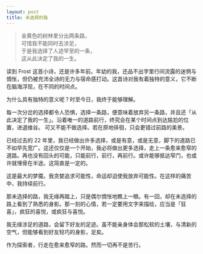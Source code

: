 ```yaml
---
layout: post  
title: 未选择的路
---
```


> 金黄色的树林里分出两条路，  
> 可惜我不能同时去涉足，  
> 于是我选择了人迹罕至的一条，  
> 这从此决定了我的一生。

读到 Frost 这首小诗，还是许多年前。年幼的我，还品不出字里行间流露的迷惘与惆怅，但仍被充沛全诗的无力与宿命感打动。这首诗对我有着独特的意义，它不断在脑海浮现，在不同的时间点。

为什么具有独特的意义呢？时至今日，我终于能够理解。

每一次分岔的选择都令人恐惧，选择一条路，便意味着放弃另一条路，并且还「从此决定了我的一生」。沿着唯一的道路前行，终究会在某个时间点到达尴尬的位置，进退维谷。 可又不能不做选择。若在原地徘徊，只会更错过前路的美景。

已经过去的 22 年里，我已经做出许多选择，或是有意，或是无意，脚下的道路已不如早先宽广。这还仅仅是一个开始，我必将做出更多选择，走上一条愈来愈窄的道路。再也没有回头的可能，只能前行，前行，再前行。或许能够抵达窄门，也或许就埋骨在半途。这简直是一定的。


这是最大的梦魇。我贪婪追求可能性，命运却迫使我放弃可能性。在这样的痛苦中，我持续前行。

那未选择的路，我无缘再踏上，只是偶尔惆怅地瞧上一眼。有一回，却在未选择的路上看到了熟悉的身影。那一刻的心情，若一定要用文字来描绘，应当是「狂喜」，疯狂的喜悦，或疯狂与喜悦。

我无缘涉足的道路，会留下好友的足迹。虽不能亲身体会那松软的土壤，与清新的空气，但能够看到好友轻巧的身影，足矣。

作为探索者，行走在愈来愈窄的路。然而一切再不是苦行。